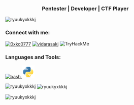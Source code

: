 <h3 align="center">Pentester | Developer | CTF Player</h3>

<p align="left"> <img src="https://komarev.com/ghpvc/?username=ryuukyxkkkj&label=Profile%20views&color=0e75b6&style=flat" alt="ryuukyxkkkj" /> </p>



<h3 align="left">Connect with me:</h3>
<p align="left">
<a href="https://instagram.com/0xkc0777" target="blank"><img align="center" src="https://raw.githubusercontent.com/rahuldkjain/github-profile-readme-generator/master/src/images/icons/Social/instagram.svg" alt="0xkc0777" height="30" width="40" /></a>
<a href="https://discord.gg/vidarasakj" target="blank"><img align="center" src="https://raw.githubusercontent.com/rahuldkjain/github-profile-readme-generator/master/src/images/icons/Social/discord.svg" alt="vidarasakj" height="30" width="40" /></a>
<img src="https://tryhackme-badges.s3.amazonaws.com/ryuukyx.png" alt="TryHackMe">

</p>

<h3 align="left">Languages and Tools:</h3>
<p align="left"> <a href="https://www.gnu.org/software/bash/" target="_blank" rel="noreferrer"> <img src="https://www.vectorlogo.zone/logos/gnu_bash/gnu_bash-icon.svg" alt="bash" width="40" height="40"/> </a> <a href="https://www.python.org" target="_blank" rel="noreferrer"> <img src="https://raw.githubusercontent.com/devicons/devicon/master/icons/python/python-original.svg" alt="python" width="40" height="40"/> </a> </p>

<p><img align="left" src="https://github-readme-stats.vercel.app/api/top-langs?username=ryuukyxkkkj&show_icons=true&locale=en&layout=compact" alt="ryuukyxkkkj" /></p>

<p>&nbsp;<img align="center" src="https://github-readme-stats.vercel.app/api?username=ryuukyxkkkj&show_icons=true&locale=en" alt="ryuukyxkkkj" /></p>

<p><img align="center" src="https://github-readme-streak-stats.herokuapp.com/?user=ryuukyxkkkj&" alt="ryuukyxkkkj" /></p>
